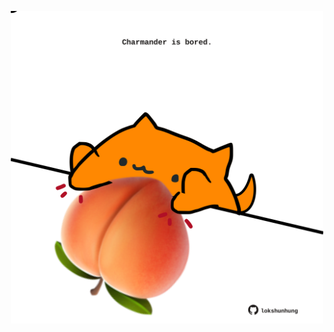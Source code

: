 <!-- built at 04/01/2022, 17:07:30 UTC -->
<p align="center">
  <img width="500" height="500" src="./ReadmeImage.svg">
</p>
